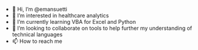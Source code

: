 - 👋 Hi, I’m @emansuetti
- 👀 I’m interested in healthcare analytics
- 🌱 I’m currently learning VBA for Excel and Python
- 💞️ I’m looking to collaborate on tools to help further my understanding of technical languages 
- 📫 How to reach me 

<!---
emansuetti/emansuetti is a ✨ special ✨ repository because its `README.md` (this file) appears on your GitHub profile.
You can click the Preview link to take a look at your changes.
--->
